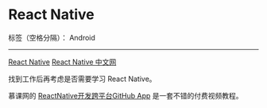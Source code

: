 ﻿# React Native

标签（空格分隔）： Android

---

[React Native](https://facebook.github.io/react-native/)
[React Native 中文网](https://reactnative.cn/)

找到工作后再考虑是否需要学习 React Native。

慕课网的 [ReactNative开发跨平台GitHub App](http://coding.imooc.com/class/89.html) 是一套不错的付费视频教程。

